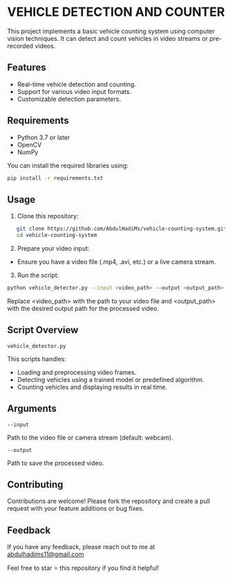# VEHICLE DETECTION AND COUNTER
This project implements a basic vehicle counting system using computer vision techniques. It can detect and count vehicles in video streams or pre-recorded videos.




## Features

- Real-time vehicle detection and counting.
- Support for various video input formats.
- Customizable detection parameters.


## Requirements
- Python 3.7 or later
- OpenCV
- NumPy

You can install the required libraries using:

   ```bash
pip install -r requirements.txt

```

## Usage

1. Clone this repository:
```bash
   git clone https://github.com/AbdulHadiMs/vehicle-counting-system.git
   cd vehicle-counting-system
```
2. Prepare your video input:

- Ensure you have a video file (.mp4, .avi, etc.) or a live camera stream.
3. Run the script:
```bash
python vehicle_detector.py --input <video_path> --output <output_path>
```
Replace <video_path> with the path to your video file and <output_path> with the desired output path for the processed video. 
## Script Overview
```
vehicle_detector.py
```
This scripts handles:
- Loading and preprocessing video frames.
- Detecting vehicles using a trained model or predefined algorithm.
- Counting vehicles and displaying results in real time.


## Arguments
 ```
--input
```
Path to the video file or camera stream (default: webcam).
```
--output
```
Path to save the processed video.
## Contributing

Contributions are welcome! Please fork the repository and create a pull request with your feature additions or bug fixes.


## Feedback
If you have any feedback, please reach out to me at abdulhadims11@gmail.com

Feel free to star ⭐ this repository if you find it helpful!
